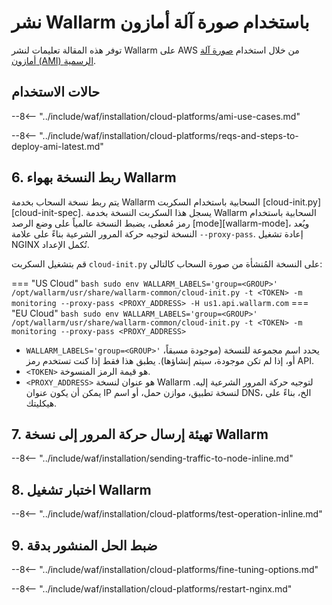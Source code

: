 # نشر Wallarm باستخدام صورة آلة أمازون

توفر هذه المقالة تعليمات لنشر Wallarm على AWS من خلال استخدام [صورة آلة أمازون (AMI) الرسمية](https://aws.amazon.com/marketplace/pp/B073VRFXSD).

## حالات الاستخدام

--8<-- "../include/waf/installation/cloud-platforms/ami-use-cases.md"

--8<-- "../include/waf/installation/cloud-platforms/reqs-and-steps-to-deploy-ami-latest.md"

## 6. ربط النسخة بهواء Wallarm

يتم ربط نسخة السحاب بخدمة Wallarm السحابية باستخدام السكربت [cloud-init.py][cloud-init-spec]. يسجل هذا السكربت النسخة بخدمة Wallarm السحابية باستخدام رمز مُعطى، يضبط النسخة عالمياً على وضع الرصد [mode][wallarm-mode]، ويُعد النسخة لتوجيه حركة المرور الشرعية بناءً على علامة `--proxy-pass`. إعادة تشغيل NGINX تُكمل الإعداد.

قم بتشغيل السكربت `cloud-init.py` على النسخة المُنشأة من صورة السحاب كالتالي:

=== "US Cloud"
    ``` bash
    sudo env WALLARM_LABELS='group=<GROUP>' /opt/wallarm/usr/share/wallarm-common/cloud-init.py -t <TOKEN> -m monitoring --proxy-pass <PROXY_ADDRESS> -H us1.api.wallarm.com
    ```
=== "EU Cloud"
    ``` bash
    sudo env WALLARM_LABELS='group=<GROUP>' /opt/wallarm/usr/share/wallarm-common/cloud-init.py -t <TOKEN> -m monitoring --proxy-pass <PROXY_ADDRESS>
    ```

* `WALLARM_LABELS='group=<GROUP>'` يحدد اسم مجموعة للنسخة (موجودة مسبقاً، أو، إذا لم تكن موجودة، سيتم إنشاؤها). يطبق هذا فقط إذا كنت تستخدم رمز API.
* `<TOKEN>` هو قيمة الرمز المنسوخة.
* `<PROXY_ADDRESS>` هو عنوان لنسخة Wallarm لتوجيه حركة المرور الشرعية إليه. يمكن أن يكون عنوان IP لنسخة تطبيق، موازن حمل، أو اسم DNS، الخ، بناءً على هيكليتك.

## 7. تهيئة إرسال حركة المرور إلى نسخة Wallarm

--8<-- "../include/waf/installation/sending-traffic-to-node-inline.md"

## 8. اختبار تشغيل Wallarm

--8<-- "../include/waf/installation/cloud-platforms/test-operation-inline.md"

## 9. ضبط الحل المنشور بدقة

--8<-- "../include/waf/installation/cloud-platforms/fine-tuning-options.md"

--8<-- "../include/waf/installation/cloud-platforms/restart-nginx.md"